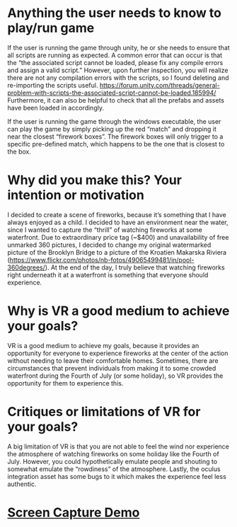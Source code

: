 # Anything the user needs to know to play/run game
If the user is running the game through unity, he or she needs to ensure that all scripts are running as expected. A common error that can occur is that the “the associated script cannot be loaded, please fix any compile errors and assign a valid script.” However, upon further inspection, you will realize there are not any compilation errors with the scripts, so I found deleting and re-importing the scripts useful. https://forum.unity.com/threads/general-problem-with-scripts-the-associated-script-cannot-be-loaded.185994/ Furthermore, it can also be helpful to check that all the prefabs and assets have been loaded in accordingly. 

If the user is running the game through the windows executable, the user can play the game by simply picking up the red “match” and dropping it near the closest “firework boxes”. The firework boxes will only trigger to a specific pre-defined match, which happens to be the one that is closest to the box.

# Why did you make this? Your intention or motivation
I decided to create a scene of fireworks, because it’s something that I have always enjoyed as a child. I decided to have an environment near the water, since I wanted to capture the “thrill” of watching fireworks at some waterfront. Due to extraordinary price tag (~$400) and unavailability of free unmarked 360 pictures, I decided to change my original watermarked picture of the Brooklyn Bridge to a picture of the Kroatien Makarska Riviera (https://www.flickr.com/photos/nb-fotos/49065499481/in/pool-360degrees/). At the end of the day, I truly believe that watching fireworks right underneath it at a waterfront is something that everyone should experience.

# Why is VR a good medium to achieve your goals?
VR is a good medium to achieve my goals, because it provides an opportunity for everyone to experience fireworks at the center of the action without needing to leave their comfortable homes. Sometimes, there are circumstances that prevent individuals from making it to some crowded waterfront during the Fourth of July (or some holiday), so VR provides the opportunity for them to experience this. 

# Critiques or limitations of VR for your goals? 
A big limitation of VR is that you are not able to feel the wind nor experience the atmosphere of watching fireworks on some holiday like the Fourth of July. However, you could hypothetically emulate people and shouting to somewhat emulate the “rowdiness” of the atmosphere. Lastly, the oculus integration asset has some bugs to it which makes the experience feel less authentic.

# [Screen Capture Demo](https://www.youtube.com/watch?v=uZsPacEAqg4&feature=youtu.be)


